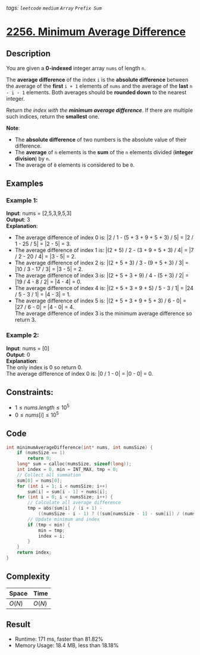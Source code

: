 ###### tags: `leetcode` `medium` `Array` `Prefix Sum`
# [2256. Minimum Average Difference](https://leetcode.com/problems/minimum-average-difference/)

## Description

You are given a **0-indexed** integer array `nums` of length `n`.  

The **average difference** of the index `i` is the **absolute difference** between the average of the **first** `i + 1` elements of `nums` and the average of the **last** `n - i - 1` elements. Both averages should be **rounded down** to the nearest integer.  

Return *the index with the **minimum average difference***. If there are multiple such indices, return the **smallest** one.  

**Note**:

- The **absolute difference** of two numbers is the absolute value of their difference.  
- The **average** of `n` elements is the **sum** of the `n` elements divided (**integer division**) by `n`.  
- The average of `0` elements is considered to be `0`.  

## Examples
### Example 1:

**Input**: nums = [2,5,3,9,5,3]  
**Output**: 3  
**Explanation**:  
- The average difference of index 0 is: |2 / 1 - (5 + 3 + 9 + 5 + 3) / 5| = |2 / 1 - 25 / 5| = |2 - 5| = 3.  
- The average difference of index 1 is: |(2 + 5) / 2 - (3 + 9 + 5 + 3) / 4| = |7 / 2 - 20 / 4| = |3 - 5| = 2.  
- The average difference of index 2 is: |(2 + 5 + 3) / 3 - (9 + 5 + 3) / 3| = |10 / 3 - 17 / 3| = |3 - 5| = 2.  
- The average difference of index 3 is: |(2 + 5 + 3 + 9) / 4 - (5 + 3) / 2| = |19 / 4 - 8 / 2| = |4 - 4| = 0.  
- The average difference of index 4 is: |(2 + 5 + 3 + 9 + 5) / 5 - 3 / 1| = |24 / 5 - 3 / 1| = |4 - 3| = 1.  
- The average difference of index 5 is: |(2 + 5 + 3 + 9 + 5 + 3) / 6 - 0| = |27 / 6 - 0| = |4 - 0| = 4.  
The average difference of index 3 is the minimum average difference so return 3.  

### Example 2:

**Input**: nums = [0]  
**Output**: 0  
**Explanation**:  
The only index is 0 so return 0.  
The average difference of index 0 is: |0 / 1 - 0| = |0 - 0| = 0.  


## Constraints:

- $1 \leq nums.length \leq 10^5$  
- $0 \leq nums[i] \leq 10^5$  

## Code

```c
int minimumAverageDifference(int* nums, int numsSize) {
    if (numsSize == 1)
        return 0;
    long* sum = calloc(numsSize, sizeof(long));
    int index = 0, min = INT_MAX, tmp = 0;
    // Collect all summation
    sum[0] = nums[0];
    for (int i = 1; i < numsSize; i++)
        sum[i] = sum[i - 1] + nums[i];
    for (int i = 0; i < numsSize; i++) {
        // Calculate all average difference
        tmp = abs(sum[i] / (i + 1) -
            ((numsSize - i - 1) ? ((sum[numsSize - 1] - sum[i]) / (numsSize - i - 1)) : 0));
        // Update minimum and index
        if (tmp < min) {
            min = tmp;
            index = i;
        }
    }
    return index;
}
```

## Complexity

|Space |Time  |
|-     |-     |
|$O(N)$|$O(N)$|

## Result

- Runtime: 171 ms, faster than 81.82%  
- Memory Usage: 18.4 MB, less than 18.18%  